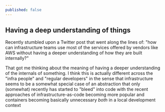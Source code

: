```yaml
---
published: false
---
```

## Having a deep understanding of things

Recently stumbled upon a Twitter post that went along the lines of: "how can infrastructure teams use most of the services offered by vendors like AWS without having a deeper understanding of how they are built internally?"

That got me thinking about the meaning of having a deeper understanding of the internals of something. I think this is actually different across the "infra people" and "regular developers" in the sense that infrastructure seems to be a somewhat special case of an abstraction that only (somewhat) recently has started to "bleed" into code with the recent approaches of infrastructure-as-code becoming more popular and containers becoming basically unnecessary _both_ in a local development context